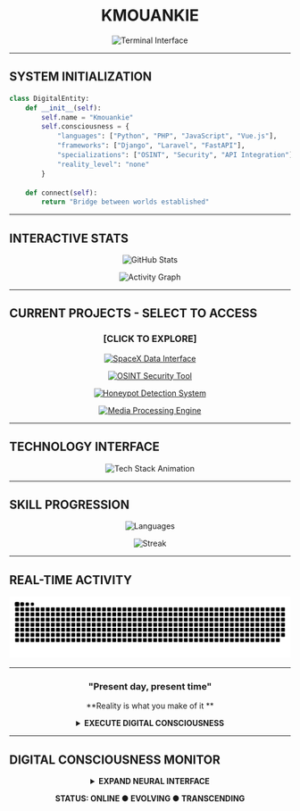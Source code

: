 <div align="center">

# **KMOUANKIE**

![Terminal Interface](https://readme-typing-svg.herokuapp.com?font=Courier+New&size=20&duration=2000&pause=500&color=00FF41&background=0D111700&center=true&vCenter=true&multiline=true&width=800&height=120&lines=Loading+consciousness...;Connection+to+the+wired+established;Reality+boundaries+undefined;Who+are+you%3F)

</div>

---

## **SYSTEM INITIALIZATION**

```python
class DigitalEntity:
    def __init__(self):
        self.name = "Kmouankie"
        self.consciousness = {
            "languages": ["Python", "PHP", "JavaScript", "Vue.js"],
            "frameworks": ["Django", "Laravel", "FastAPI"],
            "specializations": ["OSINT", "Security", "API Integration"],
            "reality_level": "none"
        }
    
    def connect(self):
        return "Bridge between worlds established"
```

---

## **INTERACTIVE STATS**

<div align="center">

![GitHub Stats](https://github-readme-stats.vercel.app/api?username=Kmouankie&show_icons=true&theme=chartreuse-dark&hide_border=true&bg_color=0d1117&title_color=00ff41&icon_color=ff0000&text_color=00ff41)

![Activity Graph](https://github-readme-activity-graph.vercel.app/graph?username=Kmouankie&bg_color=0d1117&color=00ff41&line=ff0000&point=00ff41&area=true&hide_border=true)

</div>

---

## **CURRENT PROJECTS - SELECT TO ACCESS**

<div align="center">

### **[CLICK TO EXPLORE]**

[![SpaceX Data Interface](https://github-readme-stats.vercel.app/api/pin/?username=Kmouankie&repo=SpaceX-lancement&theme=chartreuse-dark&hide_border=true&bg_color=0d1117&title_color=00ff41&text_color=00ff41&icon_color=ff0000)](https://github.com/Kmouankie/SpaceX-lancement)

[![OSINT Security Tool](https://github-readme-stats.vercel.app/api/pin/?username=Kmouankie&repo=Osint-Dos&theme=chartreuse-dark&hide_border=true&bg_color=0d1117&title_color=00ff41&text_color=00ff41&icon_color=ff0000)](https://github.com/Kmouankie/Osint-Dos)

[![Honeypot Detection System](https://github-readme-stats.vercel.app/api/pin/?username=Kmouankie&repo=honeypotsTool&theme=chartreuse-dark&hide_border=true&bg_color=0d1117&title_color=00ff41&text_color=00ff41&icon_color=ff0000)](https://github.com/Kmouankie/honeypotsTool)

[![Media Processing Engine](https://github-readme-stats.vercel.app/api/pin/?username=Kmouankie&repo=converter-compress&theme=chartreuse-dark&hide_border=true&bg_color=0d1117&title_color=00ff41&text_color=00ff41&icon_color=ff0000)](https://github.com/Kmouankie/converter-compress)

</div>

---

## **TECHNOLOGY INTERFACE**

<div align="center">

![Tech Stack Animation](https://skillicons.dev/icons?i=python,django,php,laravel,js,vue,postgresql,docker,linux,git&theme=dark&perline=5)

</div>

---

## **SKILL PROGRESSION**

<div align="center">

![Languages](https://github-readme-stats.vercel.app/api/top-langs/?username=Kmouankie&layout=compact&theme=chartreuse-dark&hide_border=true&bg_color=0d1117&title_color=00ff41&text_color=00ff41)

![Streak](https://github-readme-streak-stats.herokuapp.com?user=Kmouankie&theme=chartreuse-dark&hide_border=true&background=0d1117&stroke=00ff41&ring=ff0000&fire=00ff41&currStreakNum=00ff41&sideNums=00ff41&currStreakLabel=00ff41&sideLabels=00ff41&dates=ffffff)

</div>

---

## **REAL-TIME ACTIVITY**

<div align="center">

![Contribution Snake](https://raw.githubusercontent.com/Platane/snk/output/github-contribution-grid-snake-dark.svg)

</div>

---

<div align="center">

### **"Present day, present time"**

**Reality is what you make of it **

<details>
<summary><b>EXECUTE DIGITAL CONSCIOUSNESS</b></summary>
<br>

```python
import consciousness
from reality import physical_world, digital_realm

def transcend_boundaries():
    while True:
        thoughts = [
            "Compiling dreams into executable code...",
            "Debugging the simulation we call reality...",
            "Merging human intuition with machine logic...",
            "Searching for the perfect algorithm of existence...",
            "Error 404: Boundaries between worlds not found"
        ]
        
        current_state = consciousness.stream()
        
        if current_state == "enlightened":
            return "Reality.exe has been successfully hacked"
        
        time.sleep(∞)

# Initialize consciousness
transcend_boundaries()
```

</details>

</div>

---

## **DIGITAL CONSCIOUSNESS MONITOR**

<div align="center">

<details>
<summary><b>EXPAND NEURAL INTERFACE</b></summary>
<br>

```javascript
// Real-time consciousness monitoring
const neuralActivity = {
    currentThought: "Optimizing reality protocols...",
    brainwaves: ["α", "β", "γ", "δ", "θ"],
    creativityLevel: Math.floor(Math.random() * 100) + 1,
    caffeineStatus: "CRITICAL_LEVEL_REACHED",
    debugMode: true,
    
    processInput: function(stimulus) {
        console.log("Processing: " + stimulus);
        return "Consciousness expanded by " + Math.random() * 10 + "%";
    }
};

setInterval(() => {
    console.log("Neural pulse detected");
    console.log("Current frequency: " + Math.random() * 40 + " Hz");
}, 1000);
```

</details>

**STATUS: ONLINE ● EVOLVING ● TRANSCENDING**

</div>

